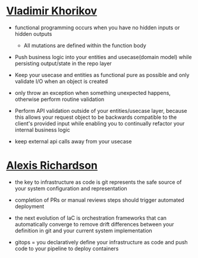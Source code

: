 
# [Vladimir Khorikov](https://www.se-radio.net/2020/07/episode-418-functional-programming-in-enterprise-applications/)
- functional programming occurs when you have no hidden inputs or hidden outputs
  - All mutations are defined within the function body

- Push business logic into your entities and usecase(domain model) while persisting output/state in the repo layer
- Keep your usecase and entities as functional pure as possible and only validate I/O when an object is created

- only throw an exception when something unexpected happens, otherwise perform routine validation

- Perform API validation outside of your entities/usecase layer, because this allows your request object to be backwards compatible to the client's provided input while enabling you to continually refactor your internal business logic

- keep external api calls away from your usecase


# [Alexis Richardson](https://www.se-radio.net/2020/12/episode-440-alexis-richardson-on-gitops/)

- the key to infrastructure as code is git represents the safe source of your system configuration and representation 
- completion of PRs or manual reviews steps should trigger automated deployment

- the next evolution of IaC is orchestration frameworks that can automatically converge to remove drift differences between your definition in git and your current system implementation 

- gitops = you declaratively define your infrastructure as code and push code to your pipeline to deploy containers